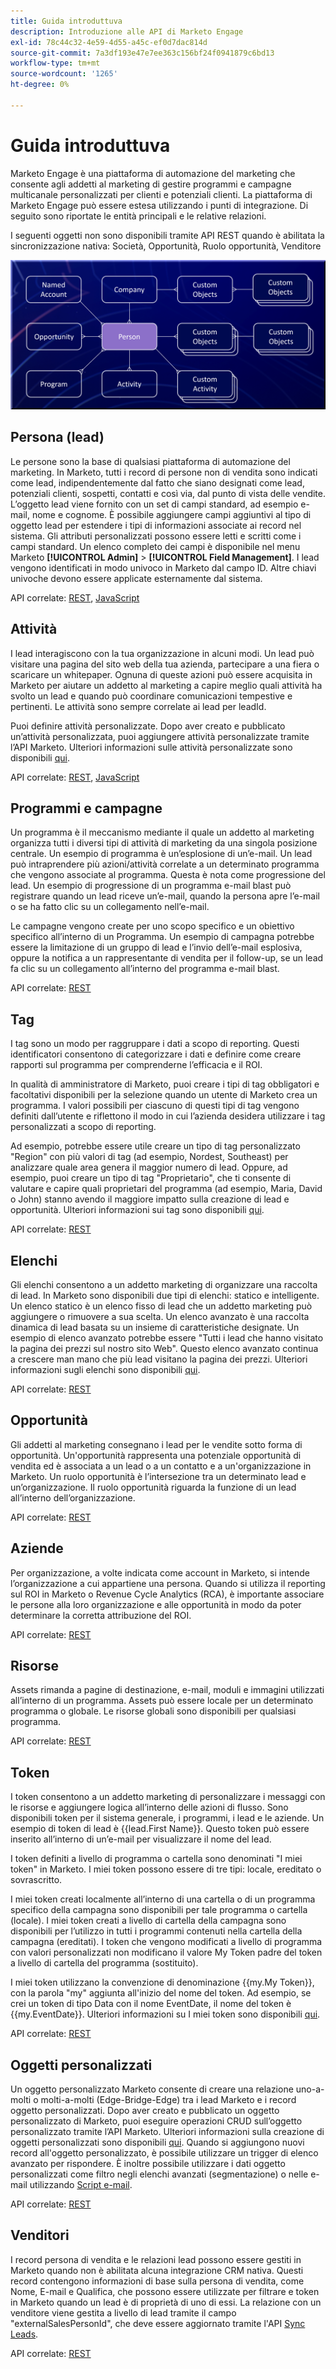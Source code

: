 ```yaml
---
title: Guida introduttuva
description: Introduzione alle API di Marketo Engage
exl-id: 78c44c32-4e59-4d55-a45c-ef0d7dac814d
source-git-commit: 7a3df193e47e7ee363c156bf24f0941879c6bd13
workflow-type: tm+mt
source-wordcount: '1265'
ht-degree: 0%

---
```


# Guida introduttuva

Marketo Engage è una piattaforma di automazione del marketing che consente agli addetti al marketing di gestire programmi e campagne multicanale personalizzati per clienti e potenziali clienti. La piattaforma di Marketo Engage può essere estesa utilizzando i punti di integrazione. Di seguito sono riportate le entità principali e le relative relazioni.

I seguenti oggetti non sono disponibili tramite API REST quando è abilitata la sincronizzazione nativa: Società, Opportunità, Ruolo opportunità, Venditore

![Modello dati](assets/data_model.png)

## Persona (lead)

Le persone sono la base di qualsiasi piattaforma di automazione del marketing. In Marketo, tutti i record di persone non di vendita sono indicati come lead, indipendentemente dal fatto che siano designati come lead, potenziali clienti, sospetti, contatti e così via, dal punto di vista delle vendite. L’oggetto lead viene fornito con un set di campi standard, ad esempio e-mail, nome e cognome. È possibile aggiungere campi aggiuntivi al tipo di oggetto lead per estendere i tipi di informazioni associate ai record nel sistema. Gli attributi personalizzati possono essere letti e scritti come i campi standard. Un elenco completo dei campi è disponibile nel menu Marketo **[!UICONTROL Admin]** > **[!UICONTROL Field Management]**. I lead vengono identificati in modo univoco in Marketo dal campo ID. Altre chiavi univoche devono essere applicate esternamente dal sistema.

API correlate: [REST](https://developer.adobe.com/marketo-apis/api/mapi/#tag/Leads), [JavaScript](javascript-api/lead-tracking.md#lead-tracking-api)

## Attività

I lead interagiscono con la tua organizzazione in alcuni modi. Un lead può visitare una pagina del sito web della tua azienda, partecipare a una fiera o scaricare un whitepaper. Ognuna di queste azioni può essere acquisita in Marketo per aiutare un addetto al marketing a capire meglio quali attività ha svolto un lead e quando può coordinare comunicazioni tempestive e pertinenti. Le attività sono sempre correlate ai lead per leadId.

Puoi definire attività personalizzate. Dopo aver creato e pubblicato un’attività personalizzata, puoi aggiungere attività personalizzate tramite l’API Marketo. Ulteriori informazioni sulle attività personalizzate sono disponibili [qui](https://experienceleague.adobe.com/en/docs/marketo/using/product-docs/administration/marketo-custom-activities/understanding-custom-activities).

API correlate: [REST](https://developer.adobe.com/marketo-apis/api/mapi/#tag/Activities), [JavaScript](javascript-api/lead-tracking.md#munchkin-behavior)

## Programmi e campagne

Un programma è il meccanismo mediante il quale un addetto al marketing organizza tutti i diversi tipi di attività di marketing da una singola posizione centrale. Un esempio di programma è un’esplosione di un’e-mail. Un lead può intraprendere più azioni/attività correlate a un determinato programma che vengono associate al programma. Questa è nota come progressione del lead. Un esempio di progressione di un programma e-mail blast può registrare quando un lead riceve un’e-mail, quando la persona apre l’e-mail o se ha fatto clic su un collegamento nell’e-mail.

Le campagne vengono create per uno scopo specifico e un obiettivo specifico all’interno di un Programma. Un esempio di campagna potrebbe essere la limitazione di un gruppo di lead e l’invio dell’e-mail esplosiva, oppure la notifica a un rappresentante di vendita per il follow-up, se un lead fa clic su un collegamento all’interno del programma e-mail blast.

API correlate: [REST](https://developer.adobe.com/marketo-apis/api/mapi/#tag/Campaigns)

## Tag

I tag sono un modo per raggruppare i dati a scopo di reporting. Questi identificatori consentono di categorizzare i dati e definire come creare rapporti sul programma per comprenderne l’efficacia e il ROI.

In qualità di amministratore di Marketo, puoi creare i tipi di tag obbligatori e facoltativi disponibili per la selezione quando un utente di Marketo crea un programma. I valori possibili per ciascuno di questi tipi di tag vengono definiti dall’utente e riflettono il modo in cui l’azienda desidera utilizzare i tag personalizzati a scopo di reporting.

Ad esempio, potrebbe essere utile creare un tipo di tag personalizzato &quot;Region&quot; con più valori di tag (ad esempio, Nordest, Southeast) per analizzare quale area genera il maggior numero di lead. Oppure, ad esempio, puoi creare un tipo di tag &quot;Proprietario&quot;, che ti consente di valutare e capire quali proprietari del programma (ad esempio, Maria, David o John) stanno avendo il maggiore impatto sulla creazione di lead e opportunità. Ulteriori informazioni sui tag sono disponibili [qui](https://experienceleague.adobe.com/en/docs/marketo/using/product-docs/core-marketo-concepts/programs/working-with-programs/understanding-tags).

API correlate: [REST](https://developer.adobe.com/marketo-apis/api/asset/)

## Elenchi

Gli elenchi consentono a un addetto marketing di organizzare una raccolta di lead. In Marketo sono disponibili due tipi di elenchi: statico e intelligente. Un elenco statico è un elenco fisso di lead che un addetto marketing può aggiungere o rimuovere a sua scelta. Un elenco avanzato è una raccolta dinamica di lead basata su un insieme di caratteristiche designate. Un esempio di elenco avanzato potrebbe essere &quot;Tutti i lead che hanno visitato la pagina dei prezzi sul nostro sito Web&quot;. Questo elenco avanzato continua a crescere man mano che più lead visitano la pagina dei prezzi. Ulteriori informazioni sugli elenchi sono disponibili [qui](https://experienceleague.adobe.com/it/docs/marketo/using/home).

API correlate: [REST](https://developer.adobe.com/marketo-apis/api/asset/#tag/Static-Lists)

## Opportunità

Gli addetti al marketing consegnano i lead per le vendite sotto forma di opportunità. Un&#39;opportunità rappresenta una potenziale opportunità di vendita ed è associata a un lead o a un contatto e a un&#39;organizzazione in Marketo. Un ruolo opportunità è l’intersezione tra un determinato lead e un’organizzazione. Il ruolo opportunità riguarda la funzione di un lead all’interno dell’organizzazione.

API correlate: [REST](https://developer.adobe.com/marketo-apis/api/mapi/#tag/Opportunities)

## Aziende

Per organizzazione, a volte indicata come account in Marketo, si intende l’organizzazione a cui appartiene una persona. Quando si utilizza il reporting sul ROI in Marketo o Revenue Cycle Analytics (RCA), è importante associare le persone alla loro organizzazione e alle opportunità in modo da poter determinare la corretta attribuzione del ROI.

API correlate: [REST](https://developer.adobe.com/marketo-apis/api/mapi/#tag/Companies)

## Risorse

Assets rimanda a pagine di destinazione, e-mail, moduli e immagini utilizzati all’interno di un programma. Assets può essere locale per un determinato programma o globale. Le risorse globali sono disponibili per qualsiasi programma.

API correlate: [REST](https://developer.adobe.com/marketo-apis/api/asset/)

## Token

I token consentono a un addetto marketing di personalizzare i messaggi con le risorse e aggiungere logica all’interno delle azioni di flusso. Sono disponibili token per il sistema generale, i programmi, i lead e le aziende. Un esempio di token di lead è {{lead.First Name}}. Questo token può essere inserito all’interno di un’e-mail per visualizzare il nome del lead.

I token definiti a livello di programma o cartella sono denominati &quot;I miei token&quot; in Marketo. I miei token possono essere di tre tipi: locale, ereditato o sovrascritto.

I miei token creati localmente all’interno di una cartella o di un programma specifico della campagna sono disponibili per tale programma o cartella (locale). I miei token creati a livello di cartella della campagna sono disponibili per l’utilizzo in tutti i programmi contenuti nella cartella della campagna (ereditati). I token che vengono modificati a livello di programma con valori personalizzati non modificano il valore My Token padre del token a livello di cartella del programma (sostituito).

I miei token utilizzano la convenzione di denominazione {{my.My Token}}, con la parola &quot;my&quot; aggiunta all&#39;inizio del nome del token. Ad esempio, se crei un token di tipo Data con il nome EventDate, il nome del token è {{my.EventDate}}. Ulteriori informazioni su I miei token sono disponibili [qui](https://experienceleague.adobe.com/en/docs/marketo/using/product-docs/core-marketo-concepts/programs/tokens/understanding-my-tokens-in-a-program).

API correlate: [REST](https://developer.adobe.com/marketo-apis/api/asset/#tag/Tokens)

## Oggetti personalizzati

Un oggetto personalizzato Marketo consente di creare una relazione uno-a-molti o molti-a-molti (Edge-Bridge-Edge) tra i lead Marketo e i record oggetto personalizzati. Dopo aver creato e pubblicato un oggetto personalizzato di Marketo, puoi eseguire operazioni CRUD sull’oggetto personalizzato tramite l’API Marketo. Ulteriori informazioni sulla creazione di oggetti personalizzati sono disponibili [qui](https://experienceleague.adobe.com/it/docs/marketo/using/home). Quando si aggiungono nuovi record all&#39;oggetto personalizzato, è possibile utilizzare un trigger di elenco avanzato per rispondere. È inoltre possibile utilizzare i dati oggetto personalizzati come filtro negli elenchi avanzati (segmentazione) o nelle e-mail utilizzando [Script e-mail](email-scripting.md).

API correlate: [REST](https://developer.adobe.com/marketo-apis/api/mapi/#tag/Custom-Objects)

## Venditori

I record persona di vendita e le relazioni lead possono essere gestiti in Marketo quando non è abilitata alcuna integrazione CRM nativa. Questi record contengono informazioni di base sulla persona di vendita, come Nome, E-mail e Qualifica, che possono essere utilizzate per filtrare e token in Marketo quando un lead è di proprietà di uno di essi. La relazione con un venditore viene gestita a livello di lead tramite il campo &quot;externalSalesPersonId&quot;, che deve essere aggiornato tramite l&#39;API [Sync Leads](https://developer.adobe.com/marketo-apis/api/mapi/#tag/Leads/operation/syncLeadUsingPOST).

API correlate: [REST](https://developer.adobe.com/marketo-apis/api/mapi/#tag/Sales-Persons)
